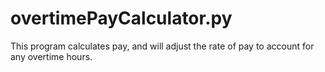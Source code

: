 # overtimePayCalculator.py
This program calculates pay, and will adjust the rate of pay to account for any overtime hours.
